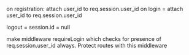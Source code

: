 on registration: attach user_id to req.session.user_id 
on login = attach user_id to req.session.user_id 

logout = session.id = null

make middleware requireLogin which checks for presence of req.session.user_id always. Protect routes with this middleware
